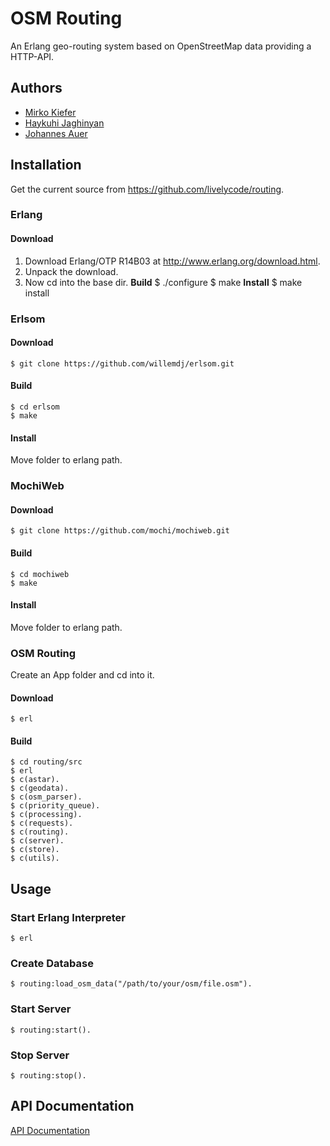 # OSM Routing
An Erlang geo-routing system based on OpenStreetMap data providing a HTTP-API.

## Authors
- [Mirko Kiefer](https://github.com/mirkok)
- [Haykuhi Jaghinyan](mailto:haikuhi290489@aol.com)
- [Johannes Auer](https://github.com/johannesauer)

## Installation
Get the current source from https://github.com/livelycode/routing.
### Erlang
#### Download
1. Download Erlang/OTP R14B03 at http://www.erlang.org/download.html.
2. Unpack the download.
3. Now cd into the base dir.
**Build**
    $ ./configure
    $ make
**Install**
    $ make install

### Erlsom
#### Download
	$ git clone https://github.com/willemdj/erlsom.git
#### Build
	$ cd erlsom
	$ make
#### Install
Move folder to erlang path.

### MochiWeb
#### Download
	$ git clone https://github.com/mochi/mochiweb.git
#### Build
	$ cd mochiweb
	$ make
#### Install
Move folder to erlang path.

### OSM Routing
Create an App folder and cd into it.
#### Download
	$ erl
#### Build
	$ cd routing/src
	$ erl
	$ c(astar).
	$ c(geodata).
	$ c(osm_parser).
	$ c(priority_queue).
	$ c(processing).
	$ c(requests).
	$ c(routing).
	$ c(server).
	$ c(store).
	$ c(utils).

## Usage
### Start Erlang Interpreter
	$ erl

### Create Database
	$ routing:load_osm_data("/path/to/your/osm/file.osm").

### Start Server
	$ routing:start().

### Stop Server
	$ routing:stop().

## API Documentation

[API Documentation](https://github.com/livelycode/routing/blob/master/api.md)